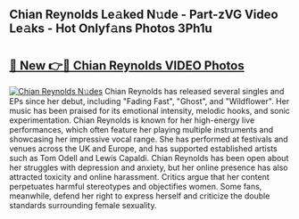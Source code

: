 ## Chian Reynolds Le𝚊ked N𝚞de - Part-zVG Video Le𝚊ks - Hot Onlyf𝚊ns Photos 3Ph1u

# <h2><a href="http://ab18831.deff.icu/?id=Chian+Reynolds">🔗 New 👉🔴 Chian Reynolds VIDEO Photos</a></h2>

[![Chian Reynolds N𝚞des](https://i.imgur.com/rIISA9y.gif)](http://ab18831.deff.icu/?id=Chian+Reynolds)
Chian Reynolds has released several singles and EPs since her debut, including "Fading Fast", "Ghost", and "Wildflower". Her music has been praised for its emotional intensity, melodic hooks, and sonic experimentation. Chian Reynolds is known for her high-energy live performances, which often feature her playing multiple instruments and showcasing her impressive vocal range. She has performed at festivals and venues across the UK and Europe, and has supported established artists such as Tom Odell and Lewis Capaldi. Chian Reynolds has been open about her struggles with depression and anxiety, but her online presence has also attracted toxicity and online harassment. Critics argue that her content perpetuates harmful stereotypes and objectifies women. Some fans, meanwhile, defend her right to express herself and criticize the double standards surrounding female sexuality.

